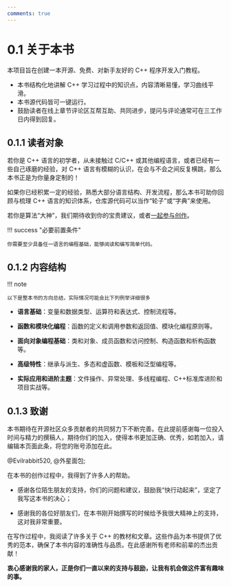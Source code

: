 ```yaml
---
comments: true
---
```


# 0.1 关于本书

本项目旨在创建一本开源、免费、对新手友好的 C++ 程序开发入门教程。

- 本书结构化地讲解 C++ 学习过程中的知识点，内容清晰易懂，学习曲线平滑。
- 本书源代码皆可一键运行。
- 鼓励读者在线上章节评论区互帮互助、共同进步，提问与评论通常可在三工作日内得到回复。

## 0.1.1 读者对象

若你是 C++ 语言的初学者，从未接触过 C/C++ 或其他编程语言，或者已经有一些自己琢磨的经验，对 C++ 语言有模糊的认识，在会与不会之间反复横跳，那么本书正是为你量身定制的！

如果你已经积累一定的经验，熟悉大部分语言结构、开发流程，那么本书可助你回顾与梳理 C++ 语言的知识体系，仓库源代码可以当作“轮子”或“字典”来使用。

若你是算法“大神”，我们期待收到你的宝贵建议，或者[一起参与创作]()。

!!! success "必要前置条件"

    你需要至少具备任一语言的编程基础，能够阅读和编写简单代码。

## 0.1.2 内容结构

!!! note

    以下是整本书的方向总结，实际情况可能会比下列例举详细很多

- **语言基础**：变量和数据类型、运算符和表达式、控制流程等。

- **函数和模块化编程**：函数的定义和调用参数和返回值、模块化编程原则等。

- **面向对象编程基础**：类和对象、成员函数和访问控制、构造函数和析构函数等。

- **高级特性**：继承与派生、多态和虚函数、模板和泛型编程等。

- **实际应用和进阶主题**：文件操作、异常处理、多线程编程、C++标准库进阶和项目实战等。

## 0.1.3 致谢

本书期待在开源社区众多贡献者的共同努力下不断完善。在此提前感谢每一位投入时间与精力的撰稿人，期待你们的加入，使得本书更加正确、优秀，如若加入，请编辑本页面此条，将您的账号添加在此。

@Evilrabbit520, @外星面包;

在本书的创作过程中，我得到了许多人的帮助。

- 感谢各位陌生朋友的支持，你们的问题和建议，鼓励我“快行动起来”，坚定了我写这本书的决心；

- 感谢我的各位好朋友们，在本书刚开始撰写的时候给予我很大精神上的支持，这对我非常重要。

在写作过程中，我阅读了许多关于 C++ 的教材和文章。这些作品为本书提供了优秀的范本，确保了本书内容的准确性与品质。在此感谢所有老师和前辈的杰出贡献！

**衷心感谢我的家人，正是你们一直以来的支持与鼓励，让我有机会做这件富有趣味的事。**